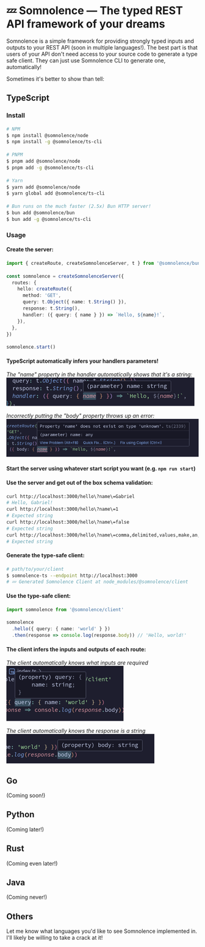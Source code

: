 # 💤 Somnolence — The typed REST API framework of your dreams

Somnolence is a simple framework for providing strongly typed inputs and outputs to your REST API (soon in multiple languages!). The best part is that users of your API don't need access to your source code to generate a type safe client. They can just use Somnolence CLI to generate one, automatically!

Sometimes it's better to show than tell:

## TypeScript
### Install
```bash
# NPM
$ npm install @somnolence/node
$ npm install -g @somnolence/ts-cli

# PNPM
$ pnpm add @somnolence/node
$ pnpm add -g @somnolence/ts-cli

# Yarn
$ yarn add @somnolence/node
$ yarn global add @somnolence/ts-cli

# Bun runs on the much faster (2.5x) Bun HTTP server!
$ bun add @somnolence/bun
$ bun add -g @somnolence/ts-cli
```

### Usage
#### Create the server:
```typescript
import { createRoute, createSomnolenceServer, t } from '@somnolence/bun'

const somnolence = createSomnolenceServer({
  routes: {
    hello: createRoute({
      method: 'GET',
      query: t.Object({ name: t.String() }),
      response: t.String(),
      handler: ({ query: { name } }) => `Hello, ${name}!`,
    }),
  },
})

somnolence.start()
```

#### TypeScript automatically infers your handlers parameters!
_The "name" property in the handler automatically shows that it's a string:_<br />
![The "name" property in the handler automatically shows that it's a string](.images/inference1.png)

_Incorrectly putting the "body" property throws up an error:_<br />
![Incorrectly putting the "body" property throws up an error](.images/inference2.png)

#### Start the server using whatever start script you want (e.g. `npm run start`)

#### Use the server and get out of the box schema validation:
```bash
curl http://localhost:3000/hello\?name\=Gabriel
# Hello, Gabriel!
curl http://localhost:3000/hello\?name\=1
# Expected string
curl http://localhost:3000/hello\?name\=false
# Expected string
curl http://localhost:3000/hello\?name\=comma,delimited,values,make,an,array
# Expected string
```

#### Generate the type-safe client:
```bash
# path/to/your/client
$ somnolence-ts --endpoint http://localhost:3000
# 💤 Generated Somnolence Client at node_modules/@somnolence/client
```

#### Use the type-safe client:
```typescript
import somnolence from '@somnolence/client'

somnolence
  .hello({ query: { name: 'world' } })
  .then(response => console.log(response.body)) // 'Hello, world!'
```

#### The client infers the inputs and outputs of each route:
_The client automatically knows what inputs are required_<br />
![The client automatically knows what inputs are required](.images/inference3.png)

_The client automatically knows the response is a string_<br />
![The client automatically knows the response is a string](.images/inference4.png)

## Go
(Coming soon!)

## Python
(Coming later!)

## Rust
(Coming even later!)

## Java
(Coming never!)

## Others
Let me know what languages you'd like to see Somnolence implemented in. I'll likely be willing to take a crack at it!
